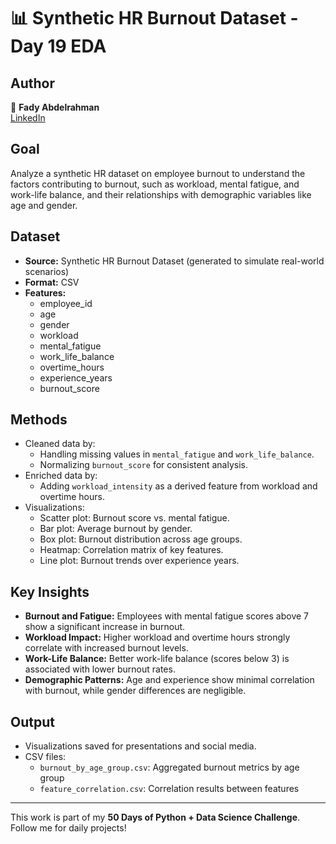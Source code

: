 # 📊 Synthetic HR Burnout Dataset - Day 19 EDA

## Author  
👤 **Fady Abdelrahman**  
[LinkedIn](https://www.linkedin.com/in/fady-abdelrahman-a649a12b6/)

## Goal  
Analyze a synthetic HR dataset on employee burnout to understand the factors contributing to burnout, such as workload, mental fatigue, and work-life balance, and their relationships with demographic variables like age and gender.

## Dataset  
- **Source:** Synthetic HR Burnout Dataset (generated to simulate real-world scenarios)  
- **Format:** CSV  
- **Features:**  
  - employee_id  
  - age  
  - gender  
  - workload  
  - mental_fatigue  
  - work_life_balance  
  - overtime_hours  
  - experience_years  
  - burnout_score  

## Methods  
- Cleaned data by:  
  - Handling missing values in `mental_fatigue` and `work_life_balance`.  
  - Normalizing `burnout_score` for consistent analysis.  
- Enriched data by:  
  - Adding `workload_intensity` as a derived feature from workload and overtime hours.  
- Visualizations:  
  - Scatter plot: Burnout score vs. mental fatigue.  
  - Bar plot: Average burnout by gender.  
  - Box plot: Burnout distribution across age groups.  
  - Heatmap: Correlation matrix of key features.  
  - Line plot: Burnout trends over experience years.  

## Key Insights  
- **Burnout and Fatigue:** Employees with mental fatigue scores above 7 show a significant increase in burnout.  
- **Workload Impact:** Higher workload and overtime hours strongly correlate with increased burnout levels.  
- **Work-Life Balance:** Better work-life balance (scores below 3) is associated with lower burnout rates.  
- **Demographic Patterns:** Age and experience show minimal correlation with burnout, while gender differences are negligible.  

## Output  
- Visualizations saved for presentations and social media.  
- CSV files:  
  - `burnout_by_age_group.csv`: Aggregated burnout metrics by age group  
  - `feature_correlation.csv`: Correlation results between features  
---

This work is part of my **50 Days of Python + Data Science Challenge**. Follow me for daily projects!
